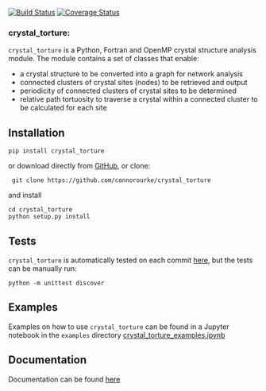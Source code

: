 
[![Build Status](https://travis-ci.com/connorourke/crystal_torture.svg?token=nTMqYYEUasQRTBsU6oCc&branch=master)](https://travis-ci.com/connorourke/crystal_torture.svg?token=nTMqYYEUasQRTBsU6oCc&branch=master)
[![Coverage Status](https://coveralls.io/repos/github/connorourke/crystal_torture/badge.svg?branch=master)](https://coveralls.io/github/connorourke/crystal_torture?branch=master)

### **crystal_torture:** 
 `crystal_torture` is a Python, Fortran and OpenMP crystal structure analysis module. The module contains a set of classes
that enable:

* a crystal structure to be converted into a graph for network analysis 
* connected clusters of crystal sites (nodes) to be retrieved and output
* periodicity of connected clusters of crystal sites to be determined
* relative path tortuosity to traverse a crystal within a connected cluster to be calculated for each site
 
 
## Installation

```
pip install crystal_torture
```

or download directly from [GitHub](httpsL//github.com/connorourke/crystal_torture/releases), or clone:

```
 git clone https://github.com/connorourke/crystal_torture
```

 and install

```
cd crystal_torture
python setup.py install
```

## Tests

`crystal_torture` is automatically tested on each commit [here](httpsL//travis-ci.org/connorourke/crystal_torture), but the tests can be manually run:

```
python -m unittest discover
```

## Examples
Examples on how to use `crystal_torture` can be found in a Jupyter notebook in the `examples` directory [crystal_torture_examples.ipynb](http://nbviewer.jupyter.org/github/connorourke/crystal_torture/blob/master/examples/crystal_torture_examples.ipynb)


## Documentation
Documentation can be found  [here](https://crystal-torture.readthedocs.io/en/latest/)

